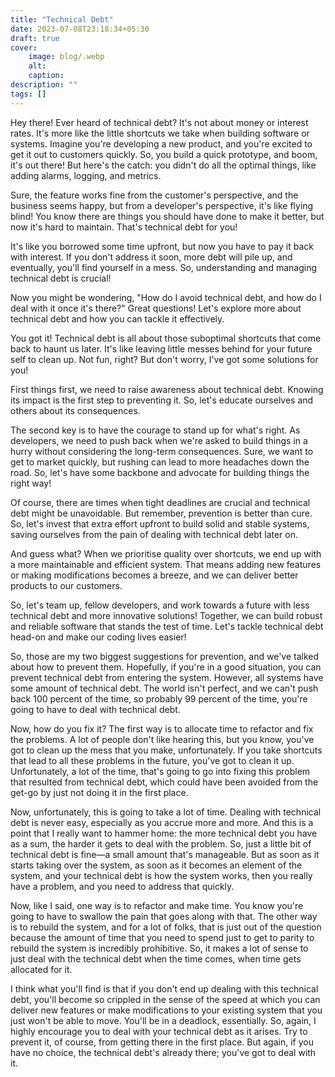 ```yaml
---
title: "Technical Debt"
date: 2023-07-08T23:18:34+05:30
draft: true
cover: 
    image: blog/.webp
    alt: 
    caption: 
description: "" 
tags: []
---
```


Hey there! Ever heard of technical debt? It's not about money or interest rates. It's more like the little shortcuts we take when building software or systems. Imagine you're developing a new product, and you're excited to get it out to customers quickly. So, you build a quick prototype, and boom, it's out there! But here's the catch: you didn't do all the optimal things, like adding alarms, logging, and metrics.

Sure, the feature works fine from the customer's perspective, and the business seems happy, but from a developer's perspective, it's like flying blind! You know there are things you should have done to make it better, but now it's hard to maintain. That's technical debt for you!

It's like you borrowed some time upfront, but now you have to pay it back with interest. If you don't address it soon, more debt will pile up, and eventually, you'll find yourself in a mess. So, understanding and managing technical debt is crucial!

Now you might be wondering, "How do I avoid technical debt, and how do I deal with it once it's there?" Great questions! Let's explore more about technical debt and how you can tackle it effectively.

You got it! Technical debt is all about those suboptimal shortcuts that come back to haunt us later. It's like leaving little messes behind for your future self to clean up. Not fun, right? But don't worry, I've got some solutions for you!

First things first, we need to raise awareness about technical debt. Knowing its impact is the first step to preventing it. So, let's educate ourselves and others about its consequences.

The second key is to have the courage to stand up for what's right. As developers, we need to push back when we're asked to build things in a hurry without considering the long-term consequences. Sure, we want to get to market quickly, but rushing can lead to more headaches down the road. So, let's have some backbone and advocate for building things the right way!

Of course, there are times when tight deadlines are crucial and technical debt might be unavoidable. But remember, prevention is better than cure. So, let's invest that extra effort upfront to build solid and stable systems, saving ourselves from the pain of dealing with technical debt later on.

And guess what? When we prioritise quality over shortcuts, we end up with a more maintainable and efficient system. That means adding new features or making modifications becomes a breeze, and we can deliver better products to our customers.

So, let's team up, fellow developers, and work towards a future with less technical debt and more innovative solutions! Together, we can build robust and reliable software that stands the test of time. Let's tackle technical debt head-on and make our coding lives easier!

So, those are my two biggest suggestions for prevention, and we've talked about how to prevent them. Hopefully, if you're in a good situation, you can prevent technical debt from entering the system. However, all systems have some amount of technical debt. The world isn't perfect, and we can't push back 100 percent of the time, so probably 99 percent of the time, you're going to have to deal with technical debt.

Now, how do you fix it? The first way is to allocate time to refactor and fix the problems. A lot of people don't like hearing this, but you know, you've got to clean up the mess that you make, unfortunately. If you take shortcuts that lead to all these problems in the future, you've got to clean it up. Unfortunately, a lot of the time, that's going to go into fixing this problem that resulted from technical debt, which could have been avoided from the get-go by just not doing it in the first place.

Now, unfortunately, this is going to take a lot of time. Dealing with technical debt is never easy, especially as you accrue more and more. And this is a point that I really want to hammer home: the more technical debt you have as a sum, the harder it gets to deal with the problem. So, just a little bit of technical debt is fine—a small amount that's manageable. But as soon as it starts taking over the system, as soon as it becomes an element of the system, and your technical debt is how the system works, then you really have a problem, and you need to address that quickly.

Now, like I said, one way is to refactor and make time. You know you're going to have to swallow the pain that goes along with that. The other way is to rebuild the system, and for a lot of folks, that is just out of the question because the amount of time that you need to spend just to get to parity to rebuild the system is incredibly prohibitive. So, it makes a lot of sense to just deal with the technical debt when the time comes, when time gets allocated for it.

I think what you'll find is that if you don't end up dealing with this technical debt, you'll become so crippled in the sense of the speed at which you can deliver new features or make modifications to your existing system that you just won't be able to move. You'll be in a deadlock, essentially. So, again, I highly encourage you to deal with your technical debt as it arises. Try to prevent it, of course, from getting there in the first place. But again, if you have no choice, the technical debt's already there; you've got to deal with it.
